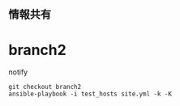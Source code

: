 情報共有
--

# branch2

notify

```
git checkout branch2
ansible-playbook -i test_hosts site.yml -k -K
```
